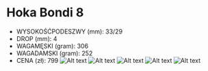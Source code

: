 # Hoka Bondi 8

- WYSOKOŚĆPODESZWY (mm): 33/29
- DROP (mm): 4
- WAGAMĘSKI (gram): 306
- WAGADAMSKI (gram): 252
- CENA (zł): 799
![Alt text](https://cdn.sanity.io/images/c1chvb1i/production/dd022357874eacca252010299a7979bf8673f9ca-1100x735.jpg/hoka-bondi-8-1.jpg)
![Alt text](https://scandinavianoutdoor.imgix.net/dynamic/productimages/sizes/full/807d3289-6bc8-47a7-a1ed-d6600b75f4c7.jpeg)
![Alt text](https://lh4.googleusercontent.com/hYCtyrCkQYu589iy5wNNK8vXlOCNZ1GA4HBOXxqd2HyoGO_fE93xM5YjGgK4JUa22nEQ9XQbvzor-JrUWX2G5amc6ko_JbLmEZ6rYmZu8Ezfmv_b6AX0dqKYqT5o4jQJhQeLhH57WUpte6KDLc8WKzs)
![Alt text](https://www.lauriesshoes.com/wp-content/uploads/2022/09/Hoka-One-One-Womens-Bondi-8-Outer-SpaceBlue.png)
![Alt text](https://www.swisscycles.com/wp-content/uploads/2022/07/Hoka-Bondi-8-Review-style-2048x1365.jpg)
